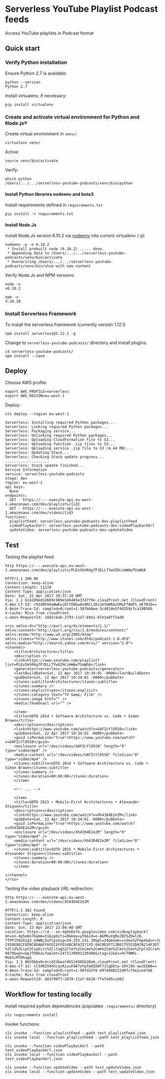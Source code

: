 # Serverless YouTube Playlist Podcast feeds

Access YouTube playlists in Podcast format

## Quick start

### Verify Python installation

Ensure Python 2.7 is available:

    python --version
    Python 2.7

Install virtualenv, if necessary:

    pip install virtualenv


### Create and activate virtual environment for Python and Node.js®

Create virtual environment in `venv/`:

    virtualenv venv/

Active:

    source venv/bin/activate

Verify:

    which python
    /Users/.../.../serverless-youtube-podcasts/venv/bin/python

#### Install Python libraries nodeenv and boto3

Install requirements defined in `requirements.txt`

    pip install -r requirements.txt

#### Install Node.Js

Install Node.Js version 6.10.2 via [nodeenv](https://github.com/ekalinin/nodeenv) into current virtualenv (-p)

    nodeenv -p -n 6.10.2
     * Install prebuilt node (6.10.2) ..... done.
     * Appending data to /Users/.../.../serverless-youtube-podcasts/venv/bin/activate
     * Overwriting /Users/.../.../serverless-youtube-podcasts/venv/bin/shim with new content

Verify Node.Js and NPM versions:

    node -v
    v6.10.2

    npm -v
    3.10.10


### Install Serverless Framework

To install the serverless framework (currently version 1.12.1)

    npm install serverless@1.12.1 -g

Change to `serverless-youtube-podcasts/` directory and install plugins:

    cd serverless-youtube-podcasts/
    npm install --save


## Deploy

Choose AWS profile:

    export AWS_PROFILE=serverless
    export AWS_REGION=eu-west-1

Deploy:

    sls deploy --region eu-west-1

    Serverless: Installing required Python packages...
    Serverless: Linking required Python packages...
    Serverless: Packaging service...
    Serverless: Unlinking required Python packages...
    Serverless: Uploading CloudFormation file to S3...
    Serverless: Uploading function .zip files to S3...
    Serverless: Uploading service .zip file to S3 (4.44 MB)...
    Serverless: Updating Stack...
    Serverless: Checking Stack update progress...
    ....................
    Serverless: Stack update finished...
    Service Information
    service: serverless-youtube-podcasts
    stage: dev
    region: eu-west-1
    api keys:
      None
    endpoints:
      GET - https://---.execute-api.eu-west-1.amazonaws.com/dev/playlists/{id}
      GET - https://---.execute-api.eu-west-1.amazonaws.com/dev/videos/{id}
    functions:
      playlistFeed: serverless-youtube-podcasts-dev-playlistFeed
      videoPlaybackUrl: serverless-youtube-podcasts-dev-videoPlaybackUrl
      updateVideo: serverless-youtube-podcasts-dev-updateVideo

## Test

Testing the playlist feed:

    http https://---.execute-api.eu-west-1.amazonaws.com/dev/playlists/PLEx5khR4g7PJELLTYwXZHcimWAwTUaWGA

    HTTP/1.1 200 OK
    Connection: keep-alive
    Content-Length: 11228
    Content-Type: application/json
    Date: Sat, 22 Apr 2017 19:37:18 GMT
    Via: 1.1 b24109ed1d6b9c989e349465e3747f9e.cloudfront.net (CloudFront)
    X-Amz-Cf-Id: r91d8Fm6aWwKujDltDDGwAx8RCL1Kz1mfmN9azVMyFfAQFh_eEfNJQ==
    X-Amzn-Trace-Id: sampled=0;root=1-58fbb0ee-3cd014e5f4d359cfca19856b
    X-Cache: Miss from cloudfront
    x-amzn-RequestId: 1882cbab-2793-11e7-b9e1-07e3a8ff1ed8

    <rss xmlns:dc="http://purl.org/dc/elements/1.1/" xmlns:content="http://purl.org/rss/1.0/modules/content/" xmlns:atom="http://www.w3.org/2005/Atom" xmlns:itunes="http://www.itunes.com/dtds/podcast-1.0.dtd" xmlns:media="http://search.yahoo.com/mrss/" version="2.0">
    <channel>
        <title>Architecture</title>
        <description />
        <link>https://www.youtube.com/playlist?list=PLEx5khR4g7PJELLTYwXZHcimWAwTUaWGA</link>
        <generator>serverless-youtube-podcasts</generator>
        <lastBuildDate>Sat, 22 Apr 2017 19:34:01 -0000</lastBuildDate>
        <pubDate>Sat, 22 Apr 2017 19:34:01 -0000</pubDate>
        <itunes:subtitle>Architecture</itunes:subtitle>
        <itunes:summary />
        <itunes:explicit>yes</itunes:explicit>
        <itunes:category text="TV &amp; Film" />
        <itunes:image href="" />
        <media:thumbnail url="" />
        
        <item>
        <title>GOTO 2014 • Software Architecture vs. Code • Simon Brown</title>
        <description></description>
        <link>https://www.youtube.com/watch?v=GAFZcYlO5S0</link>
        <pubDate>Sat, 22 Apr 2017 19:34:01 -0000</pubDate>
        <guid isPermaLink="true">https://www.youtube.com/watch?v=GAFZcYlO5S0</guid>
        <enclosure url="/dev/videos/GAFZcYlO5S0" length="0" type="video/mp4" />
        <media:content url="/dev/videos/GAFZcYlO5S0" fileSize="0" type="video/mp4" />
        <itunes:subtitle>GOTO 2014 • Software Architecture vs. Code • Simon Brown</itunes:subtitle>
        <itunes:summary />
        <itunes:duration>00:00:00</itunes:duration>
        </item>
        
        <!-- ... -->
        
        <item>
        <title>GOTO 2015 • Mobile-First Architectures • Alexander Stigsen</title>
        <description></description>
        <link>https://www.youtube.com/watch?v=Xh43D4E2e2M</link>
        <pubDate>Sat, 22 Apr 2017 19:34:01 -0000</pubDate>
        <guid isPermaLink="true">https://www.youtube.com/watch?v=Xh43D4E2e2M</guid>
        <enclosure url="/dev/videos/Xh43D4E2e2M" length="0" type="video/mp4" />
        <media:content url="/dev/videos/Xh43D4E2e2M" fileSize="0" type="video/mp4" />
        <itunes:subtitle>GOTO 2015 • Mobile-First Architectures • Alexander Stigsen</itunes:subtitle>
        <itunes:summary />
        <itunes:duration>00:00:00</itunes:duration>
        </item>
        
    </channel>
    </rss>

Testing the video playback URL redirection:

    http https://---.execute-api.eu-west-1.amazonaws.com/dev/videos/Xh43D4E2e2M
    
    HTTP/1.1 302 Found
    Connection: keep-alive
    Content-Length: 0
    Content-Type: application/json
    Date: Sun, 23 Apr 2017 22:04:40 GMT
    Location: https://r4---sn-4g5e6n7k.googlevideo.com/videoplayback?mn=sn-4g5e6n7k&mm=31&ipbits=0&key=yt6&id=o-AGPKuVqRoJBISZUwl26_
    TfPPJ59zGzg3_UdW6L5uFCpz&ip=34.253.141.39&pl=24&mime=video%2Fmp4&dur=1844.709&mv=u&source=youtube&ms=au&mt=1492984941&signature=
    C928E8ECFED9C0DAAFF8FECEFFD348C8FA3571FD.04C0D3F713BEC75552D078214F2D737899F51CEE&requiressl=yes&ratebypass=yes&sparams=dur%2Cei
    %2Cid%2Cip%2Cipbits%2Citag%2Clmt%2Cmime%2Cmm%2Cmn%2Cms%2Cmv%2Cpl%2Cratebypass%2Crequiressl%2Csource%2Cupn%2Cexpire&expire=149300
    6679&upn=UpJTU8kuLfw&lmt=1471139901220366&itag=22&ei=9iT9WKL-MoO1cM70hagG
    Via: 1.1 0655b6a9cdccd22beaf4b524985b38ab.cloudfront.net (CloudFront)
    X-Amz-Cf-Id: xl59RZV4hhcgsRiouF0AToYpfw0IEWT7JlgDbta-1HY19S-awJEENA==
    X-Amzn-Trace-Id: sampled=0;root=1-58fd24f6-497e60822240fc79e2ce4746
    X-Cache: Miss from cloudfront
    x-amzn-RequestId: d83799f7-2870-11e7-bb26-7fafe85cc082


## Workflow for testing locally

Install required python dependencies (populates `.requirements/` directory)

    sls requirements install

Invoke functions:

    sls invoke --function playlistFeed --path test_playlistFeed.json
    sls invoke local --function playlistFeed --path test_playlistFeed.json

    sls invoke --function videoPlaybackUrl --path test_videoPlaybackUrl.json
    sls invoke local --function videoPlaybackUrl --path test_videoPlaybackUrl.json

    sls invoke --function updateVideo --path test_updateVideo.json
    sls invoke local --function updateVideo --path test_updateVideo.json
    